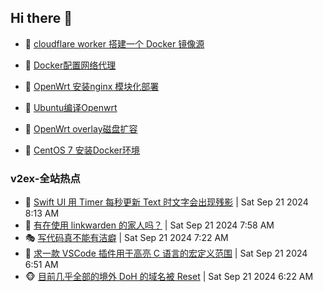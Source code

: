 ## Hi there 👋

<!--
**dkyg666/dkyg666** is a ✨ _special_ ✨ repository because its `README.md` (this file) appears on your GitHub profile.

Here are some ideas to get you started:

- 🔭 I’m currently working on ...
- 🌱 I’m currently learning ...
- 👯 I’m looking to collaborate on ...
- 🤔 I’m looking for help with ...
- 💬 Ask me about ...
- 📫 How to reach me: ...
- 😄 Pronouns: ...
- ⚡ Fun fact: ...
-->

<!-- BLOG-POST-LIST:START -->
- 🦩 [cloudflare worker 搭建一个 Docker 镜像源](http://blog.1996099.xyz/archives/cloudflare-worker-da-jian-yi-ge-docker-jing-xiang-zhan) 

- 🚦 [Docker配置网络代理](http://blog.1996099.xyz/archives/dockerpei-zhi-wang-luo-dai-li) 

- 🫶 [OpenWrt 安装nginx 模块化部署](http://blog.1996099.xyz/archives/openwrt-an-zhuang-nginx-mo-kuai-hua-bu-shu) 

- 🦄 [Ubuntu编译Openwrt](http://blog.1996099.xyz/archives/ubuntuzi-bian-yi-openwrt) 

- 🐻 [OpenWrt overlay磁盘扩容](http://blog.1996099.xyz/archives/openwrt-overlay) 

- 🤖 [CentOS 7 安装Docker环境](http://blog.1996099.xyz/archives/centos-docker) 
<!-- BLOG-POST-LIST:END -->

### v2ex-全站热点
<!-- v2ex:START -->
- 🥸 [Swift UI 用 Timer 每秒更新 Text 时文字会出现残影](https://www.v2ex.com/t/1074636#reply0) | Sat Sep 21 2024 8:13 AM
- 🤗 [有在使用 linkwarden 的家人吗？](https://www.v2ex.com/t/1074633#reply0) | Sat Sep 21 2024 7:58 AM
- 🎭 [写代码真不能有洁癖](https://www.v2ex.com/t/1074626#reply5) | Sat Sep 21 2024 7:22 AM
- 🥷 [求一款 VSCode 插件用于高亮 C 语言的宏定义范围](https://www.v2ex.com/t/1074618#reply0) | Sat Sep 21 2024 6:51 AM
- 🐵 [目前几乎全部的境外 DoH 的域名被 Reset](https://www.v2ex.com/t/1074612#reply8) | Sat Sep 21 2024 6:22 AM<!-- v2ex:END -->


